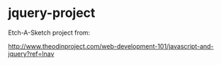 # jquery-project

Etch-A-Sketch project from: 

http://www.theodinproject.com/web-development-101/javascript-and-jquery?ref=lnav
